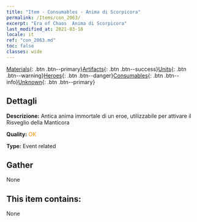 ```yaml
---
title: "Item - Consumables - Anima di Scorpicora"
permalink: /Items/con_2063/
excerpt: "Era of Chaos  Anima di Scorpicora"
last_modified_at: 2021-03-18
locale: it
ref: "con_2063.md"
toc: false
classes: wide
---
```

 [Materials](/it/Items/){: .btn .btn--primary}[Artifacts](/it/Items/Artifacts/){: .btn .btn--success}[Units](/it/Items/Units/){: .btn .btn--warning}[Heroes](/it/Items/Heroes/){: .btn .btn--danger}[Consumables](/it/Items/Consumables/){: .btn .btn--info}[Unknown](/it/Items/Unknown/){: .btn .btn--primary}

## Dettagli
 **Descrizione:** Antica anima immortale di un eroe, utilizzabile per attivare il Risveglio della Manticora

 **Quality:** <span style="color: #FF8C00">OK</span>

 **Type:** Event related

## Gather

  None

## This item contains:

  None

